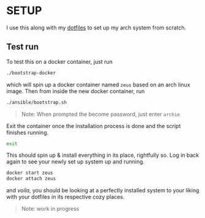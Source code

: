 # SETUP

I use this along with my [dotfiles](https://github.com/7ze/dots) to set up my
arch system from scratch.

## Test run

To test this on a docker container, just run 

```sh
./bootstrap-docker
```

which will spin up a docker container named `zeus` based on an arch linux
image. Then from inside the new docker container, run

```sh
./ansible/bootstrap.sh
```

> Note: When prompted the become password, just enter `archie`

Exit the container once the installation process is done and the script
finishes running.

```sh
exit
```

This should spin up & install everything in its place, rightfully so. Log in
back again to see your newly set up system up and running.

```sh
docker start zeus
docker attach zeus
```

and _voila_, you should be looking at a perfectly installed system to your
liking with your dotfiles in its respective cozy places.

> Note: work in progress
